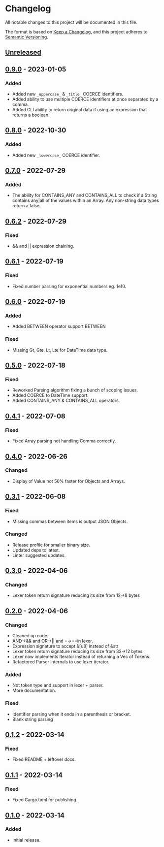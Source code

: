 # Changelog
All notable changes to this project will be documented in this file.

The format is based on [Keep a Changelog](https://keepachangelog.com/en/1.0.0/),
and this project adheres to [Semantic Versioning](https://semver.org/spec/v2.0.0.html).

## [Unreleased]

## [0.9.0] - 2023-01-05
### Added
- Added new `_uppercase_` & `_title_` COERCE identifiers.
- Added ability to use multiple COERCE identifiers at once separated by a comma.
- Added CLI ability to return original data if using an expression that returns a boolean.

## [0.8.0] - 2022-10-30
### Added
- Added new `_lowercase_` COERCE identifier.

## [0.7.0] - 2022-07-29
### Added
- The ability for CONTAINS_ANY and CONTAINS_ALL to check if a String contains any|all of the values
  within an Array. Any non-string data types return a false.

## [0.6.2] - 2022-07-29
### Fixed
- && and || expression chaining.

## [0.6.1] - 2022-07-19
### Fixed
- Fixed number parsing for exponential numbers eg. 1e10.

## [0.6.0] - 2022-07-19
### Added
- Added BETWEEN operator support <value> BETWEEN <value> <value>

### Fixed
- Missing Gt, Gte, Lt, Lte for DateTime data type.

## [0.5.0] - 2022-07-18
### Fixed
- Reworked Parsing algorithm fixing a bunch of scoping issues.
- Added COERCE to DateTime support.
- Added CONTAINS_ANY & CONTAINS_ALL operators.

## [0.4.1] - 2022-07-08
### Fixed
- Fixed Array parsing not handling Comma correctly.

## [0.4.0] - 2022-06-26
### Changed
- Display of Value not 50% faster for Objects and Arrays.

## [0.3.1] - 2022-06-08
### Fixed
- Missing commas between items is output JSON Objects.

### Changed
- Release profile for smaller binary size.
- Updated deps to latest.
- Linter suggested updates.

## [0.3.0] - 2022-04-06
### Changed
- Lexer token return signature reducing its size from 12->8 bytes

## [0.2.0] - 2022-04-06
### Changed
- Cleaned up code.
- AND->&& and OR->|| and =->==in lexer.
- Expression signature to accept &[u8] instead of &str
- Lexer token return signature reducing its size from 32->12 bytes
- Lexer now implements Iterator instead of returning a Vec of Tokens.
- Refactored Parser internals to use lexer iterator.

### Added
- Not token type and support in lexer + parser.
- More documentation.

### Fixed
- Identifier parsing when it ends in a parenthesis or bracket.
- Blank string parsing

## [0.1.2] - 2022-03-14
### Fixed
- Fixed README + leftover docs.

## [0.1.1] - 2022-03-14
### Fixed
- Fixed Cargo.toml for publishing.

## [0.1.0] - 2022-03-14
### Added
- Initial release.

[Unreleased]: https://github.com/rust-playground/ksql/compare/v0.9.0...HEAD
[0.9.0]: https://github.com/rust-playground/ksql/compare/v0.8.0...v0.9.0
[0.8.0]: https://github.com/rust-playground/ksql/compare/v0.7.0...v0.8.0
[0.7.0]: https://github.com/rust-playground/ksql/compare/v0.6.2...v0.7.0
[0.6.2]: https://github.com/rust-playground/ksql/compare/v0.6.1...v0.6.2
[0.6.1]: https://github.com/rust-playground/ksql/compare/v0.6.0...v0.6.1
[0.6.0]: https://github.com/rust-playground/ksql/compare/v0.5.0...v0.6.0
[0.5.0]: https://github.com/rust-playground/ksql/compare/v0.4.1...v0.5.0
[0.4.1]: https://github.com/rust-playground/ksql/compare/v0.4.0...v0.4.1
[0.4.0]: https://github.com/rust-playground/ksql/compare/v0.3.1...v0.4.0
[0.3.1]: https://github.com/rust-playground/ksql/compare/v0.3.0...v0.3.1
[0.3.0]: https://github.com/rust-playground/ksql/compare/v0.2.0...v0.3.0
[0.2.0]: https://github.com/rust-playground/ksql/compare/v0.1.2...v0.2.0
[0.1.2]: https://github.com/rust-playground/ksql/compare/v0.1.1...v0.1.2
[0.1.1]: https://github.com/rust-playground/ksql/compare/v0.1.0...v0.1.1
[0.1.0]: https://github.com/rust-playground/ksql/commit/03fa237a7e2fe5f15de609e3da3c87f5dbed8805